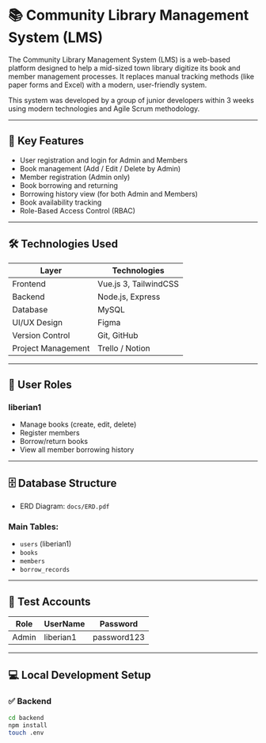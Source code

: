 # 📚 Community Library Management System (LMS)

The Community Library Management System (LMS) is a web-based platform designed to help a mid-sized town library digitize its book and member management processes. It replaces manual tracking methods (like paper forms and Excel) with a modern, user-friendly system.

This system was developed by a group of junior developers within 3 weeks using modern technologies and Agile Scrum methodology.

---

## 📌 Key Features

- User registration and login for Admin and Members  
- Book management (Add / Edit / Delete by Admin)  
- Member registration (Admin only)  
- Book borrowing and returning  
- Borrowing history view (for both Admin and Members)  
- Book availability tracking  
- Role-Based Access Control (RBAC)

---

## 🛠️ Technologies Used

| Layer         | Technologies                  |
|---------------|-------------------------------|
| Frontend      | Vue.js 3, TailwindCSS         |
| Backend       | Node.js, Express              |
| Database      | MySQL                         |
| UI/UX Design  | Figma                         |
| Version Control | Git, GitHub                 |
| Project Management | Trello / Notion          |

---

## 👥 User Roles

### liberian1  
- Manage books (create, edit, delete)  
- Register members  
- Borrow/return books  
- View all member borrowing history  

---

## 🗄️ Database Structure

- ERD Diagram: `docs/ERD.pdf`

### Main Tables:
- `users` (liberian1)  
- `books`  
- `members`  
- `borrow_records`

---

## 🧪 Test Accounts

| Role   | UserName            | Password    |
|--------|---------------------|-------------|
| Admin  | liberian1           | password123 |


---

## 💻 Local Development Setup

### ✅ Backend

```bash
cd backend
npm install
touch .env
